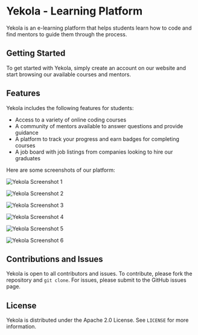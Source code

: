 # Yekola - Learning Platform

Yekola is an e-learning platform that helps students learn how to code and find mentors to guide them through the process.

## Getting Started

To get started with Yekola, simply create an account on our website and start browsing our available courses and mentors.

## Features

Yekola includes the following features for students:
- Access to a variety of online coding courses
- A community of mentors available to answer questions and provide guidance
- A platform to track your progress and earn badges for completing courses
- A job board with job listings from companies looking to hire our graduates

Here are some screenshots of our platform:

![Yekola Screenshot 1](https://github.com/gaelxxl34/E-commerce-Images/blob/main/Welcome%20screen.png)

![Yekola Screenshot 2](https://github.com/gaelxxl34/E-commerce-Images/blob/main/login%20screen.png)

![Yekola Screenshot 3](https://github.com/gaelxxl34/E-commerce-Images/blob/main/sign%20up%20screen.png)

![Yekola Screenshot 4](https://github.com/gaelxxl34/E-commerce-Images/blob/main/Dashboard%20screen.png)

![Yekola Screenshot 5](https://github.com/gaelxxl34/E-commerce-Images/blob/main/user%20profile.png)

![Yekola Screenshot 6](https://github.com/gaelxxl34/E-commerce-Images/blob/main/drawer.png)

## Contributions and Issues

Yekola is open to all contributors and issues. To contribute, please fork the repository and `git clone`. For issues, please submit to the GitHub issues page.

## License

Yekola is distributed under the Apache 2.0 License. See `LICENSE` for more information.

